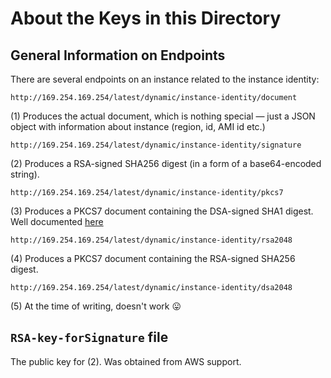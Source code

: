 # About the Keys in this  Directory

## General Information on Endpoints

There are several endpoints on an instance related to the instance identity:

```
http://169.254.169.254/latest/dynamic/instance-identity/document
```
(1) Produces the actual document, which is nothing special — just a JSON object with information about instance (region, id, AMI id etc.)

```
http://169.254.169.254/latest/dynamic/instance-identity/signature
```
(2) Produces a RSA-signed SHA256 digest (in a form of a base64-encoded string).

```
http://169.254.169.254/latest/dynamic/instance-identity/pkcs7
```
(3) Produces a PKCS7 document containing the DSA-signed SHA1 digest. Well documented [here](https://docs.aws.amazon.com/AWSEC2/latest/UserGuide/instance-identity-documents.html)

```
http://169.254.169.254/latest/dynamic/instance-identity/rsa2048
```
(4) Produces a PKCS7 document containing the RSA-signed SHA256 digest.

```
http://169.254.169.254/latest/dynamic/instance-identity/dsa2048
```
(5) At the time of writing, doesn't work 😛

## `RSA-key-forSignature` file

The public key for (2). Was obtained from AWS support.
